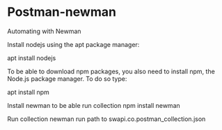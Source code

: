 # Postman-newman
Automating with Newman

Install nodejs using the apt package manager:

apt install nodejs

To be able to download npm packages, you also need to install npm, the Node.js package manager. To do so type:

apt install npm

Install newman to be able run collection
npm install newman

Run collection
newman run path to swapi.co.postman_collection.json
